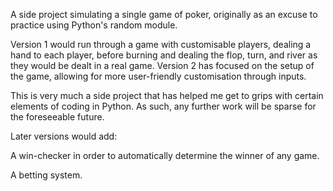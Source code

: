 A side project simulating a single game of poker, originally as an excuse to practice using Python's random module.

Version 1 would run through a game with customisable players, dealing a hand to each player, before burning and dealing the flop, turn, and river as they would be dealt in a real game.
Version 2 has focused on the setup of the game, allowing for more user-friendly customisation through inputs.

This is very much a side project that has helped me get to grips with certain elements of coding in Python. As such, any further work will be sparse for the foreseeable future.


Later versions would add:

   A win-checker in order to automatically determine the winner of any game.
  
   A betting system.
